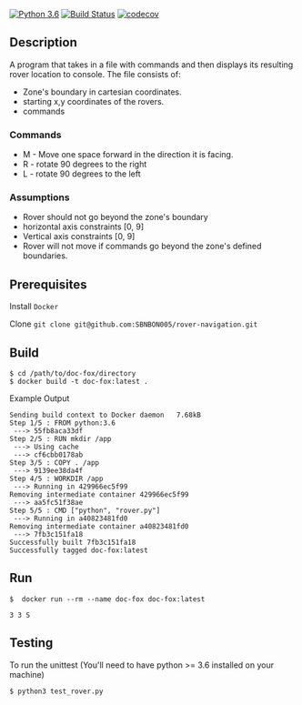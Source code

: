 [![Python 3.6](https://img.shields.io/badge/python-3.6-blue.svg)](https://www.python.org/downloads/release/python-360/) [![Build Status](https://travis-ci.org/SBNBON005/doc-fox.svg?branch=master)](https://travis-ci.org/SBNBON005/doc-fox) [![codecov](https://codecov.io/gh/SBNBON005/doc-fox/branch/master/graph/badge.svg)](https://codecov.io/gh/SBNBON005/doc-fox)

## Description
A program that takes in a file with commands and then displays its resulting rover location to console.
The file consists of:
- Zone's boundary in cartesian coordinates.
- starting x,y coordinates of the rovers.
- commands 

### Commands
- M - Move one space forward in the direction it is facing.
- R - rotate 90 degrees to the right
- L - rotate 90 degrees to the left

### Assumptions
- Rover should not go beyond the zone's boundary
- horizontal axis constraints [0, 9]
- Vertical axis constraints [0, 9]
- Rover will not move if commands go beyond the zone's defined boundaries.


## Prerequisites

Install `Docker`

Clone `git clone git@github.com:SBNBON005/rover-navigation.git`

## Build

```
$ cd /path/to/doc-fox/directory
$ docker build -t doc-fox:latest .
```

Example Output
```
Sending build context to Docker daemon   7.68kB
Step 1/5 : FROM python:3.6
 ---> 55fb8aca33df
Step 2/5 : RUN mkdir /app
 ---> Using cache
 ---> cf6cbb0178ab
Step 3/5 : COPY . /app
 ---> 9139ee38da4f
Step 4/5 : WORKDIR /app
 ---> Running in 429966ec5f99
Removing intermediate container 429966ec5f99
 ---> aa5fc51f38ae
Step 5/5 : CMD ["python", "rover.py"]
 ---> Running in a40823481fd0
Removing intermediate container a40823481fd0
 ---> 7fb3c151fa18
Successfully built 7fb3c151fa18
Successfully tagged doc-fox:latest

```

## Run
```
$  docker run --rm --name doc-fox doc-fox:latest

3 3 S
```

## Testing
To run the unittest (You'll need to have python >= 3.6 installed on your machine)

```
$ python3 test_rover.py
```
